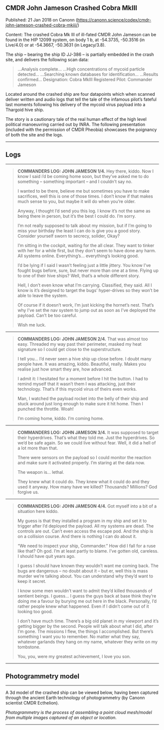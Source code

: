 ## CMDR John Jameson Crashed Cobra MkIII

Published: 21 Jan 2018 on Canonn (https://canonn.science/codex/cmdr-john-jameson-crashed-cobra-mkiii/)

Content: The crashed Cobra Mk III of ill-fated CMDR John Jameson can be found in the HIP 12099 system, on body 1 b, at -54.3735, -50.3516 (in Live/4.0) or at -54.3667, -50.3631 (in Legacy/3.8).

The ship – bearing the ship ID JJ-386 – is partially embedded in the crash site, and delivers the following scan data:

> 
> …Analysis complete…
> …High concentrations of mycoid particle detected…
> …Searching known databases for identification…
> …Results confirmed…
> Designation: Cobra MkIII
> Registered Pilot: Commander Jameson

Located around the crashed ship are four datapoints which when scanned deliver written and audio logs that tell the tale of the infamous pilot’s fateful last moments following his delivery of the mycoid virus payload into a Thargoid hive ship. 

The story is a cautionary tale of the real human effect of the high level political manoeuvring carried out by INRA. The following presentation (included with the permission of CMDR Pheobia) showcases the poignancy of both the site and the logs.

* * *

## Logs

* * *

> 
> **COMMANDERS LOG: JOHN JAMESON 1/4.**
> Hey there, kiddo. Now I know I said i’d be coming home soon, but they’ve asked me to do something – something important – and I couldn’t say no. 
> 
> I wanted to be there, believe me but sometimes you have to make sacrifices, well this is one of those times. I don’t know if that makes much sense to you, but maybe it will do when you’re older. 
> 
> Anyway, I thought I’d send you this log. I know it’s not the same as being there in person, but it’s the best I could do. I’m sorry. 
> 
> I’m not really supposed to talk about my mission, but if I’m going to miss your birthday the least I can do is give you a good story. Consider yourself sworn to secrecy, solider, Okay?
> 
> I’m sitting in the cockpit, waiting for the all clear. They want to tinker with her for a while first, but they don’t seem to have done any harm. All systems online. Everything’s… everything’s looking good.
> 
> I’d be lying if I said I wasn’t feeling just a little jittery. You know I’ve fought bugs before, sure, but never more than one at a time. Flying up to one of their hive ships? Well, that’s a whole different story. 
> 
> Hell, I don’t even know what I’m carrying. Classified, they said. All I know is it’s designed to target the bugs’ hyper-drives so they won’t be able to leave the system. 
> 
> Of course if it doesn’t work, I’m just kicking the hornet’s nest. That’s why I’ve set the nav system to jump out as soon as I’ve deployed the payload. Can’t be too careful. 
> 
> Wish me luck.

* * *

> 
> **COMMANDERS LOG: JOHN JAMESON 2/4.**
> That was almost too easy. Threaded my way past their perimeter, masked my heat signature so I could get close to the superstructure. 
> 
> I tell you… I’d never seen a hive ship up close before. I doubt many people have. It was amazing, kiddo. Beautiful, really. Makes you realise just how smart they are, how advanced. 
> 
> I admit it: I hesitated for a moment before I hit the button. I had to remind myself that it wasn’t them I was attacking, just their technology. That’s if this mycoid virus of theirs even works. 
> 
> Man, I watched the payload rocket into the belly of their ship and stuck around just long enough to make sure it hit home. Then I punched the throttle. Woah!
> 
> I’m coming home, kiddo. I’m coming home.

* * *

> 
> **COMMANDERS LOG: JOHN JAMESON 3/4.**
> It was supposed to target their hyperdrives. That’s what they told me. Just the hyperdrives. So we’d be safe again. So we could live without fear. Well, it did a hell of a lot more than that. 
> 
> There were sensors on the payload so I could monitor the reaction and make sure it activated properly. I’m staring at the data now. 
> 
> The weapon is… lethal. 
> 
> They knew what it could do. They knew what it could do and they used it anyway. How many have we killed? Thousands? Millions? God forgive us.

* * *

> 
> **COMMANDERS LOG: JOHN JAMESON 4/4.**
> Got myself into a bit of a situation here kiddo. 
> 
> My guess is that they installed a program in my ship and set it to trigger after I’d deployed the payload. All my systems are dead. The controls are out. Can’t even access the escape pod. And the ship is on a collision course. And there is nothing I can do about it.
> 
> “We need to inspect your ship, Commander.” How did I fall for a ruse like that? Oh god. I’m at least partly to blame. I’ve gotten old, careless. I should have quit years ago. 
> 
> I guess I should have known they wouldn’t want me coming back. The bugs are dangerous – no doubt about it – but er, well this is mass murder we’re talking about. You can understand why they’d want to keep it secret.
> 
> I know some men wouldn’t want to admit they’d killed thousands of sentient beings. I guess… I guess the guys back at base think they’re doing me a favour by burying me out here in the black. Personally, I’d rather people knew what happened. Even if I didn’t come out of it looking too good. 
> 
> I don’t have much time. There’s a big old planet in my viewport and it’s getting bigger by the second. People will talk about what I did, after I’m gone. The missions I flew, the things I accomplished. But there’s something I want you to remember. No matter what they say, whatever garlands they hang on my name, whatever they write on my tombstone.
> 
> You, you, were my greatest achievement, I love you son.

* * *

## Photogrammetry model

* * *

A 3d model of the crashed ship can be viewed below, having been captured through the ancient Earth technology of photogrammetry (by Canonn scientist CMDR Ecthelion).

*Photogrammetry is the process of assembling a point cloud mesh/model from multiple images captured of an object or location.*

* * *